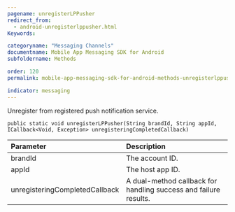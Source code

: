 ```yaml
---
pagename: unregisterLPPusher
redirect_from:
  - android-unregisterlppusher.html
Keywords:

categoryname: "Messaging Channels"
documentname: Mobile App Messaging SDK for Android
subfoldername: Methods

order: 120
permalink: mobile-app-messaging-sdk-for-android-methods-unregisterlppusher.html

indicator: messaging
---
```


Unregister from registered push notification service. 

`public static void unregisterLPPusher(String brandId, String appId, ICallback<Void, Exception> unregisteringCompletedCallback)`

| Parameter | Description |
| :--- | :--- |
| brandId | The account ID. |
| appId | The host app ID. |
| unregisteringCompletedCallback | A dual-method callback for handling success and failure results. |


